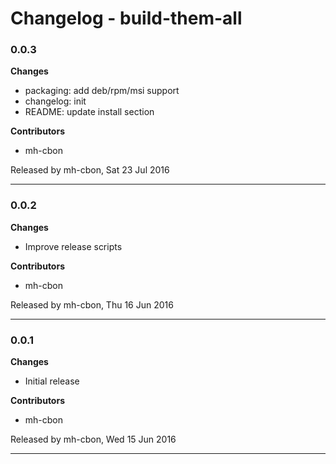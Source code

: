 # Changelog - build-them-all

### 0.0.3

__Changes__

- packaging: add deb/rpm/msi support
- changelog: init
- README: update install section

__Contributors__

- mh-cbon

Released by mh-cbon, Sat 23 Jul 2016
______________

### 0.0.2

__Changes__

- Improve release scripts

__Contributors__

- mh-cbon

Released by mh-cbon, Thu 16 Jun 2016
______________

### 0.0.1

__Changes__

- Initial release

__Contributors__

- mh-cbon

Released by mh-cbon, Wed 15 Jun 2016
______________


